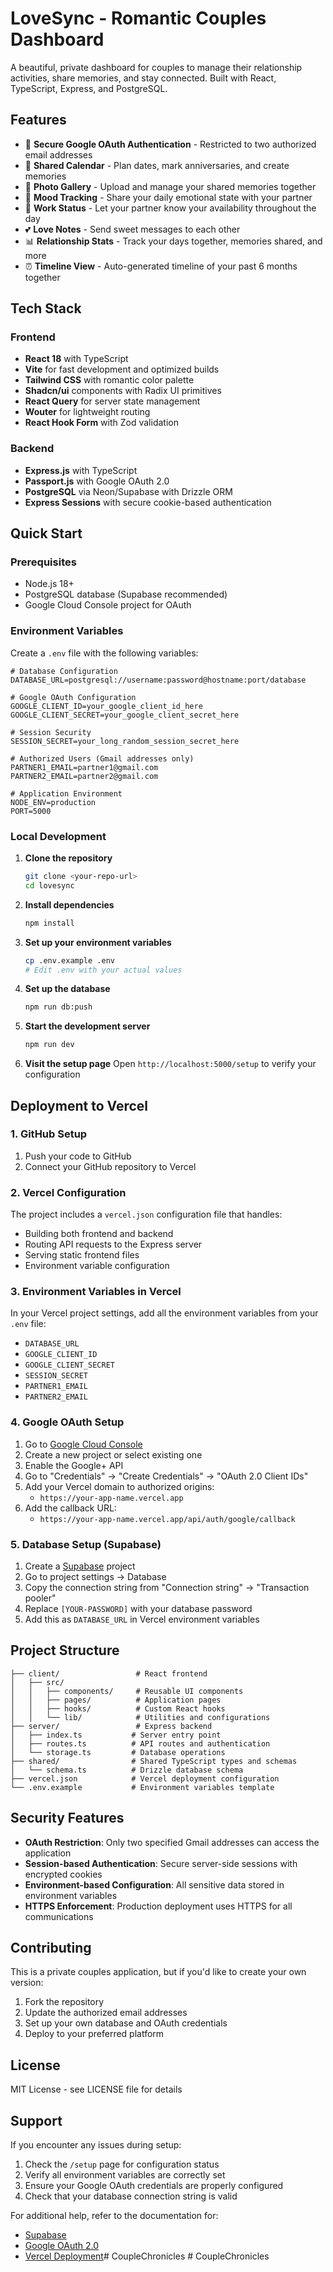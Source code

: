 # LoveSync - Romantic Couples Dashboard

A beautiful, private dashboard for couples to manage their relationship activities, share memories, and stay connected. Built with React, TypeScript, Express, and PostgreSQL.

## Features

- 🔐 **Secure Google OAuth Authentication** - Restricted to two authorized email addresses
- 📅 **Shared Calendar** - Plan dates, mark anniversaries, and create memories
- 📸 **Photo Gallery** - Upload and manage your shared memories together
- 📱 **Mood Tracking** - Share your daily emotional state with your partner
- 💼 **Work Status** - Let your partner know your availability throughout the day
- 💕 **Love Notes** - Send sweet messages to each other
- 📊 **Relationship Stats** - Track your days together, memories shared, and more
- ⏰ **Timeline View** - Auto-generated timeline of your past 6 months together

## Tech Stack

### Frontend
- **React 18** with TypeScript
- **Vite** for fast development and optimized builds
- **Tailwind CSS** with romantic color palette
- **Shadcn/ui** components with Radix UI primitives
- **React Query** for server state management
- **Wouter** for lightweight routing
- **React Hook Form** with Zod validation

### Backend
- **Express.js** with TypeScript
- **Passport.js** with Google OAuth 2.0
- **PostgreSQL** via Neon/Supabase with Drizzle ORM
- **Express Sessions** with secure cookie-based authentication

## Quick Start

### Prerequisites
- Node.js 18+ 
- PostgreSQL database (Supabase recommended)
- Google Cloud Console project for OAuth

### Environment Variables

Create a `.env` file with the following variables:

```env
# Database Configuration
DATABASE_URL=postgresql://username:password@hostname:port/database

# Google OAuth Configuration  
GOOGLE_CLIENT_ID=your_google_client_id_here
GOOGLE_CLIENT_SECRET=your_google_client_secret_here

# Session Security
SESSION_SECRET=your_long_random_session_secret_here

# Authorized Users (Gmail addresses only)
PARTNER1_EMAIL=partner1@gmail.com
PARTNER2_EMAIL=partner2@gmail.com

# Application Environment
NODE_ENV=production
PORT=5000
```

### Local Development

1. **Clone the repository**
   ```bash
   git clone <your-repo-url>
   cd lovesync
   ```

2. **Install dependencies**
   ```bash
   npm install
   ```

3. **Set up your environment variables**
   ```bash
   cp .env.example .env
   # Edit .env with your actual values
   ```

4. **Set up the database**
   ```bash
   npm run db:push
   ```

5. **Start the development server**
   ```bash
   npm run dev
   ```

6. **Visit the setup page**
   Open `http://localhost:5000/setup` to verify your configuration

## Deployment to Vercel

### 1. GitHub Setup

1. Push your code to GitHub
2. Connect your GitHub repository to Vercel

### 2. Vercel Configuration

The project includes a `vercel.json` configuration file that handles:
- Building both frontend and backend
- Routing API requests to the Express server
- Serving static frontend files
- Environment variable configuration

### 3. Environment Variables in Vercel

In your Vercel project settings, add all the environment variables from your `.env` file:

- `DATABASE_URL`
- `GOOGLE_CLIENT_ID`
- `GOOGLE_CLIENT_SECRET`
- `SESSION_SECRET`
- `PARTNER1_EMAIL`
- `PARTNER2_EMAIL`

### 4. Google OAuth Setup

1. Go to [Google Cloud Console](https://console.cloud.google.com)
2. Create a new project or select existing one
3. Enable the Google+ API
4. Go to "Credentials" → "Create Credentials" → "OAuth 2.0 Client IDs"
5. Add your Vercel domain to authorized origins:
   - `https://your-app-name.vercel.app`
6. Add the callback URL:
   - `https://your-app-name.vercel.app/api/auth/google/callback`

### 5. Database Setup (Supabase)

1. Create a [Supabase](https://supabase.com) project
2. Go to project settings → Database
3. Copy the connection string from "Connection string" → "Transaction pooler"
4. Replace `[YOUR-PASSWORD]` with your database password
5. Add this as `DATABASE_URL` in Vercel environment variables

## Project Structure

```
├── client/                 # React frontend
│   ├── src/
│   │   ├── components/     # Reusable UI components
│   │   ├── pages/          # Application pages
│   │   ├── hooks/          # Custom React hooks
│   │   └── lib/            # Utilities and configurations
├── server/                 # Express backend
│   ├── index.ts           # Server entry point
│   ├── routes.ts          # API routes and authentication
│   └── storage.ts         # Database operations
├── shared/                # Shared TypeScript types and schemas
│   └── schema.ts          # Drizzle database schema
├── vercel.json            # Vercel deployment configuration
└── .env.example           # Environment variables template
```

## Security Features

- **OAuth Restriction**: Only two specified Gmail addresses can access the application
- **Session-based Authentication**: Secure server-side sessions with encrypted cookies
- **Environment-based Configuration**: All sensitive data stored in environment variables
- **HTTPS Enforcement**: Production deployment uses HTTPS for all communications

## Contributing

This is a private couples application, but if you'd like to create your own version:

1. Fork the repository
2. Update the authorized email addresses
3. Set up your own database and OAuth credentials
4. Deploy to your preferred platform

## License

MIT License - see LICENSE file for details

## Support

If you encounter any issues during setup:

1. Check the `/setup` page for configuration status
2. Verify all environment variables are correctly set
3. Ensure your Google OAuth credentials are properly configured
4. Check that your database connection string is valid

For additional help, refer to the documentation for:
- [Supabase](https://supabase.com/docs)
- [Google OAuth 2.0](https://developers.google.com/identity/protocols/oauth2)
- [Vercel Deployment](https://vercel.com/docs)#   C o u p l e C h r o n i c l e s  
 #   C o u p l e C h r o n i c l e s  
 
